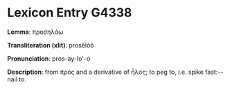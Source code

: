 # Lexicon Entry G4338

**Lemma**: προσηλόω

**Transliteration (xlit)**: prosēlóō

**Pronunciation**: pros-ay-lo'-o

**Description**:
from πρός and a derivative of ἧλος; to peg to, i.e. spike fast:--nail to.
